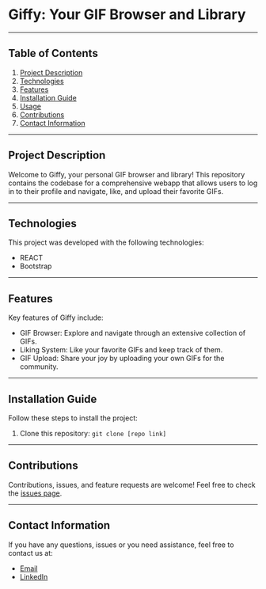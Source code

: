 # Giffy: Your GIF Browser and Library

---

## Table of Contents
1. [Project Description](#project-description)
2. [Technologies](#technologies)
3. [Features](#features)
4. [Installation Guide](#installation-guide)
5. [Usage](#usage)
6. [Contributions](#contributions)
7. [Contact Information](#contact-information)

---

## Project Description
Welcome to Giffy, your personal GIF browser and library! This repository contains the codebase for a comprehensive webapp that allows users to log in to their profile and navigate, like, and upload their favorite GIFs.

---

## Technologies
This project was developed with the following technologies:
* REACT
* Bootstrap

---

## Features
Key features of Giffy include:
* GIF Browser: Explore and navigate through an extensive collection of GIFs.
* Liking System: Like your favorite GIFs and keep track of them.
* GIF Upload: Share your joy by uploading your own GIFs for the community.

---

## Installation Guide
Follow these steps to install the project:

1. Clone this repository: `git clone [repo link]`

---


## Contributions
Contributions, issues, and feature requests are welcome! Feel free to check the [issues page](#).

---

## Contact Information
If you have any questions, issues or you need assistance, feel free to contact us at:

* [Email](mailto:luisalarconriva@gmail.com)
* [LinkedIn](https://www.linkedin.com/in/luis-alarc%C3%B3n-de-la-lastra-810113122/)

